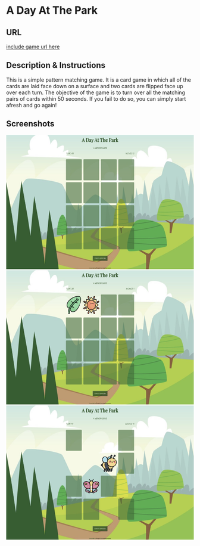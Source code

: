 # A Day At The Park

## URL

<a href="http://www.google.com">include game url here</a>

## Description & Instructions

This is a simple pattern matching game. It is a card game in which all of the cards are laid face down on a surface and two cards are flipped face up over each turn. The objective of the game is to turn over all the matching pairs of cards within 50 seconds. If you fail to do so, you can simply start afresh and go again!

## Screenshots

<img src="images/screenshots/Start.png" alt="Start" width=600px height=360px/>
<img src="images/screenshots/Move.png" alt="Start" width=600px height=360px/>
<img src="images/screenshots/Halfway.png" alt="Start" width=600px height=360px/>
